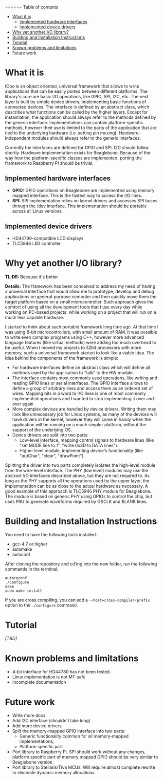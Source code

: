 ======
Table of contents
* [What it is](#what-it-is)
    * [Implemented hardware interfaces](#implemented-hardware-interfaces)
    * [Implemented device drivers](#implemented-device-drivers)
* [Why yet another I/O library?](#why-yet-another-io-library)
* [Building and Installation Instructions](#building-and-installation-instructions)
* [Tutorial](#tutorial)
* [Known problems and limitations](#known-problems-and-limitations)
* [Future work](#future-work)


What it is
==========

IOoo is an object oriented, universal framework that allows to write applications that can be easily ported between different platforms. The library's core are basic I/O operations, like GPIO, SPI, I2C, etc. The next layer is built by simple device drivers, implementing basic functions of connected devices. The interface is defined by an abstract class, which describes what functions can be called by the higher layers. Except for instantiation, the application should always refer to the methods defined by the generic interface. Implementations can contain platform-specific methods, however their use is limited to the parts of the application that are tied to the underlying hardware (i.e. setting pin muxing). Hardware-independent modules should always refer to the generic interfaces. 

Currently the interfaces are defined for GPIO and SPI. I2C should follow shortly. Hardware implementation exists for Beaglebone. Because of the way how the platform-specific classes are implemented, porting the framework to Raspberry PI should be trivial.

Implemented hardware interfaces
-------------------
  - __GPIO:__ GPIO operations on Beaglebone are implemented using memory mapped interface. This is the fastest way to access the I/O lines.
  - __SPI:__ SPI implementation relies on kernel drivers and accesses SPI buses through the /dev interface. This implementation should be portable across all Linux versions.

Implemented device drivers
----------------
  - HD44780-compatible LCD displays
  - TLC5946 LED controller

Why yet another I/O library?
============
__TL;DR:__ Because it's better

__Details:__ The framework has been conceived to address my need of having a universal interface that would allow me to prototype, develop and debug applications on general-purpose computer and then quickly move them the target platform based on a small microcontroller. Such approach gives the comfort of using all the development tools that I use every day while working on PC-based projects, while working on a project that will run on a much less capable hardware. 

I started to think about such portable framework long time ago. At that time I was using 8-bit microcontrollers, with small amount of RAM. It was possible to write even complex programs using *C++*, however more advanced language features (like virtual methods) were adding too much overhead to be useful. When I moved my projects to 32bit processors with more memory, such a universal framework started to look like a viable idea.
The idea behind the components of the framework is simple: 
- For hardware interfaces define an abstract class which will define all methods used by the application to "talk" to the HW module.
- The interface contains most commonly used operations, like writing and reading GPIO lines or serial interfaces. The GPIO interface allows to define a group of arbitrary lines and access them as an ordered set of wires. Mapping bits in a word to I/O lines is one of most commonly implemented operations and I wanted to stop implementing it over and over again.
- More complex devices are handled by device drivers. Writing them may look like unnecessary job for Linux systems, as many of the devices will have drivers in the kernel, however they will come in handy when the application will be running on a much simpler platform, without the support of the underlying OS.
- Device drivers are split into two parts:
    - Low-level interface, mapping control signals to hardware lines (like "set MODE line to 1", "write 0x3D to DATA lines").
    - Higher level module, implementing device's functionality (like "putChar", "clear", "drawPoint").

Splitting the driver into two parts  completely isolates the high-level module from the wire-level interface. The PHY (low level) modules may use the abstract I/O interfaces described above, but they are not required to. As long as the PHY supports all the operations used by the upper layer, the implementation can be as close to the actual hardware as necessary. A good example of this approach is TLC5946 PHY module for Beaglebone. The module is based on generic PHY using GPIOs to control the chip, but uses PRU to generate waveforms required by GSCLK and BLANK lines.

Building and Installation Instructions
======
  You need to have the following tools installed.
- gcc-4.7 or higher
- automake
- autoconf

After cloning the repository and cd'ing into the new folder, run the following commands in the terminal.
  
    autoreconf
    ./configure
    make
    sudo make install
  
If you are cross compiling, you can add a `--host=cross-compiler-prefix` option to the `./configure` command.
  
Tutorial
======
*[TBD]*

Known problems and limitations
===============
- 4-bit interface for HD44780 has not been tested.
- Linux implementation is not MT-safe
- Incomplete documentation

Future work
========
- Write more docs
- Add I2C interface (shouldn't take long)
- Add more device drivers
- Split the memory-mapped GPIO interface into two parts: 
    - Generic functionality common for all memory-mapped implementations,
    - Platform specific part
- Port library to Raspberry Pi. SPI should work without any changes, platform specific part of memory mapped GPIO should be very similar to Beaglebone version.
- Port library to Stellaris/Tiva MCUs. Will require almost complete rewrite to eliminate dynamic memory allocations.
    

